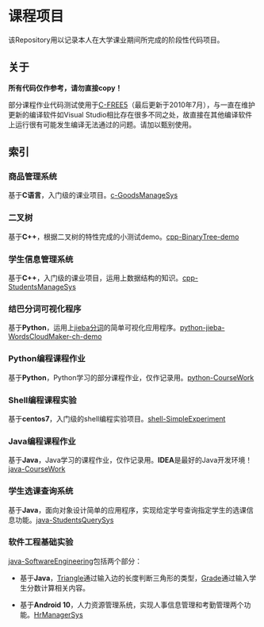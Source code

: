 # 课程项目

该Repository用以记录本人在大学课业期间所完成的阶段性代码项目。

## 关于

**所有代码仅作参考，请勿直接copy！**

部分课程作业代码测试使用于[C-FREE5](http://www.programarts.com/cfree_ch/)（最后更新于2010年7月），与一直在维护更新的编译软件如Visual Studio相比存在很多不同之处，故直接在其他编译软件上运行很有可能发生编译无法通过的问题。请加以甄别使用。

## 索引

### 商品管理系统

基于**C语言**，入门级的课业项目。[c-GoodsManageSys](./c-GoodsManageSys)

### 二叉树

基于**C++**，根据二叉树的特性完成的小测试demo。[cpp-BinaryTree-demo](./cpp-BinaryTree)

### 学生信息管理系统

基于**C++**，入门级的课业项目，运用上数据结构的知识。[cpp-StudentsManageSys](./cpp-StudentsManageSys)

### 结巴分词可视化程序

基于**Python**，运用上[jieba分词](./jieba)的简单可视化应用程序。[python-jieba-WordsCloudMaker-ch-demo](./python-jieba-WordsCloudMaker)

### Python编程课程作业

基于**Python**，Python学习的部分课程作业，仅作记录用。[python-CourseWork](./python-Coursework)

### Shell编程课程实验

基于**centos7**，入门级的shell编程实验项目。[shell-SimpleExperiment](./shell-SimpleExperiment)

### Java编程课程作业

基于**Java**，Java学习的课程作业，仅作记录用。**IDEA**是最好的Java开发环境！[java-CourseWork](./java-Coursework)

### 学生选课查询系统

基于**Java**，面向对象设计简单的应用程序，实现给定学号查询指定学生的选课信息功能。[java-StudentsQuerySys](./java-StudentsQuerySys)

### 软件工程基础实验

[java-SoftwareEngineering](./java-SoftwareEngineering)包括两个部分：

- 基于**Java**，[Triangle](./java-SoftwareEngineering/Triangle.java)通过输入边的长度判断三角形的类型，[Grade](./java-SoftwareEngineering/Grade.java)通过输入学生分数计算相关内容。

- 基于**Android 10**，人力资源管理系统，实现人事信息管理和考勤管理两个功能。[HrManagerSys](./java-SoftwareEngineering/HrManagerSys)
